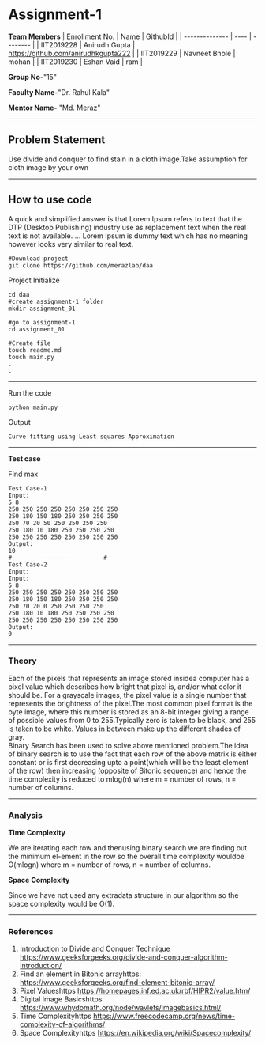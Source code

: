 # Assignment-1

**Team Members**
|   Enrollment No.  |   Name   | GithubId |
|   --------------  |   ----   | -------- |
|    IIT2019228  |   Anirudh Gupta | https://github.com/anirudhkgupta222 |
|    IIT2019229  |   Navneet Bhole | mohan | 
|    IIT2019230  |   Eshan Vaid | ram  |

**Group No-**"15"

**Faculty Name-**"Dr. Rahul Kala"

**Mentor Name-** "Md. Meraz"

---
## Problem Statement
Use divide and conquer to find stain in a cloth image.Take assumption for cloth image by your own

---
## How to use code
A quick and simplified answer is that Lorem Ipsum refers to text that the DTP (Desktop Publishing) industry use as replacement text when the real text is not available. ... Lorem Ipsum is dummy text which has no meaning however looks very similar to real text.
```
#Download project
git clone https://github.com/merazlab/daa 
```
Project Initialize 
```
cd daa
#create assignment-1 folder
mkdir assignment_01

#go to assignment-1
cd assignment_01

#Create file
touch readme.md
touch main.py
.
.
```
---

Run the code
```
python main.py
```
Output
```
Curve fitting using Least squares Approximation
```
---

**Test case**

Find max
```
Test Case-1
Input:
5 8
250 250 250 250 250 250 250 250
250 180 150 180 250 250 250 250
250 70 20 50 250 250 250 250
250 180 10 180 250 250 250 250
250 250 250 250 250 250 250 250
Output:
10
#--------------------------#
Test Case-2
Input:
Input:
5 8
250 250 250 250 250 250 250 250
250 180 150 180 250 250 250 250
250 70 20 0 250 250 250 250
250 180 10 180 250 250 250 250
250 250 250 250 250 250 250 250
Output:
0
```

---

### Theory
Each of the pixels that represents an image stored insidea computer has a pixel value which describes how bright that pixel is, and/or what color it should be. For a grayscale images, the pixel value is a single number that represents the brightness of the pixel.The most common pixel format is the byte image, where this number is stored as an 8-bit integer giving a range of possible values from 0 to 255.Typically zero is taken to be black, and 255 is taken to be white. Values in between make up the different shades of gray.  
Binary Search has  been  used  to  solve  above  mentioned problem.The  idea  of  binary  search is to use the fact that each row of the above matrix is either constant or is first decreasing upto a point(which will be the least element of the row) then increasing (opposite of Bitonic sequence) and hence the time complexity is reduced to mlog(n) where m = number of rows, n = number of columns.

---

### Analysis

**Time Complexity**

We are iterating each row and thenusing binary search we are finding out the minimum el-ement in the row so the overall time complexity wouldbe O(mlogn) where m = number of rows, n = number of columns.

**Space Complexity**

Since  we  have  not  used  any  extradata structure in our algorithm so the space complexity would be O(1).

---

### References

1.  Introduction to Divide and Conquer Technique
    https://www.geeksforgeeks.org/divide-and-conquer-algorithm-introduction/
2.  Find an element in Bitonic arrayhttps:
    https://www.geeksforgeeks.org/find-element-bitonic-array/
3.  Pixel Valueshttps
    https://homepages.inf.ed.ac.uk/rbf/HIPR2/value.htm/
4.  Digital Image Basicshttps
    https://www.whydomath.org/node/wavlets/imagebasics.html/
5.  Time Complexityhttps
    https://www.freecodecamp.org/news/time-complexity-of-algorithms/
6.  Space Complexityhttps
    https://en.wikipedia.org/wiki/Spacecomplexity/

